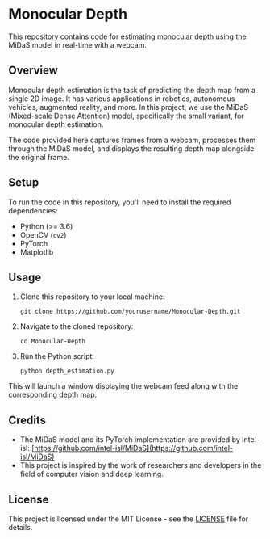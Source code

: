 # Monocular Depth

This repository contains code for estimating monocular depth using the MiDaS model in real-time with a webcam.

## Overview

Monocular depth estimation is the task of predicting the depth map from a single 2D image. It has various applications in robotics, autonomous vehicles, augmented reality, and more. In this project, we use the MiDaS (Mixed-scale Dense Attention) model, specifically the small variant, for monocular depth estimation.

The code provided here captures frames from a webcam, processes them through the MiDaS model, and displays the resulting depth map alongside the original frame.

## Setup

To run the code in this repository, you'll need to install the required dependencies:

- Python (>= 3.6)
- OpenCV (`cv2`)
- PyTorch
- Matplotlib

## Usage

1. Clone this repository to your local machine:

   `git clone https://github.com/yourusername/Monocular-Depth.git`

2. Navigate to the cloned repository:

   `cd Monocular-Depth`
   
4. Run the Python script:

   `python depth_estimation.py`


This will launch a window displaying the webcam feed along with the corresponding depth map.

## Credits

- The MiDaS model and its PyTorch implementation are provided by Intel-isl: [https://github.com/intel-isl/MiDaS](https://github.com/intel-isl/MiDaS)
- This project is inspired by the work of researchers and developers in the field of computer vision and deep learning.

## License

This project is licensed under the MIT License - see the [LICENSE](LICENSE) file for details.
